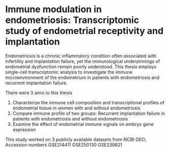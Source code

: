 # Immune modulation in endometriosis: Transcriptomic study of endometrial receptivity and implantation

Endometriosis is a chronic inflammatory condition often associated with infertility and implantation failure, yet the immunological underpinnings of endometrial dysfunction remain poorly understood. This thesis employs single-cell transcriptomic analysis to investigate the immune microenvironment of the endometrium in patients with endometriosis and recurrent implantation failure.

There were 3 aims to this thesis
1. Characterize the immune cell composition and transcriptional profiles of endometrial tissue in women with and without endometriosis
2. Compare immune profile of two groups: Recurrent implantation failure in patients with endometriosis and without endometriosis
3. Examine the effect of endometrial immune signals on embryo gene expression


This study worked on 3 publicly available datasets from NCBI GEO; Accession numbers
GSE214411
GSE250130
GSE239821

